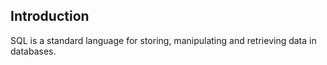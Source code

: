 ## Introduction
SQL is a standard language for storing, manipulating and retrieving data in databases.

